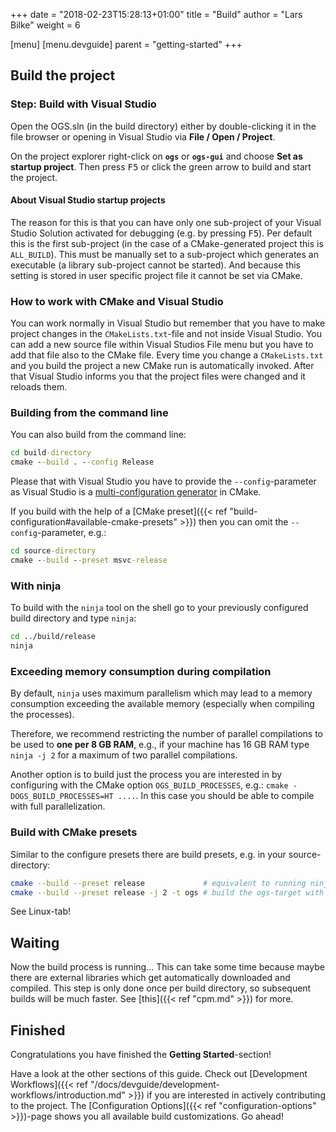 +++
date = "2018-02-23T15:28:13+01:00"
title = "Build"
author = "Lars Bilke"
weight = 6

[menu]
  [menu.devguide]
    parent = "getting-started"
+++

## Build the project

<div class='win'>

### Step: Build with Visual Studio

Open the OGS.sln (in the build directory) either by double-clicking it in the file browser or opening in Visual Studio via **File / Open / Project**.

On the project explorer right-click on **`ogs`** or **`ogs-gui`** and choose **Set as startup project**. Then press <kbd>F5</kbd> or click the green arrow to build and start the project.

#### About Visual Studio startup projects

The reason for this is that you can have only one sub-project of your Visual Studio Solution activated for debugging (e.g. by pressing <kbd>F5</kbd>). Per default this is the first sub-project (in the case of a CMake-generated project this is `ALL_BUILD`). This must be manually set to a sub-project which generates an executable (a library sub-project cannot be started). And because this setting is stored in user specific project file it cannot be set via CMake.

### How to work with CMake and Visual Studio

You can work normally in Visual Studio but remember that you have to make project changes in the `CMakeLists.txt`-file and not inside Visual Studio. You can add a new source file within Visual Studios File menu but you have to add that file also to the CMake file. Every time you change a `CMakeLists.txt` and you build the project a new CMake run is automatically invoked. After that Visual Studio informs you that the project files were changed and it reloads them.

<div class="note">

### <i class="fal fa-exclamation-triangle"></i> Building from the command line

You can also build from the command line:

```bat
cd build-directory
cmake --build . --config Release
```

Please that with Visual Studio you have to provide the `--config`-parameter as Visual Studio is a [multi-configuration generator](https://cmake.org/cmake/help/latest/prop_gbl/GENERATOR_IS_MULTI_CONFIG.html) in CMake.

If you build with the help of a [CMake preset]({{< ref "build-configuration#available-cmake-presets" >}}) then you can omit the `--config`-parameter, e.g.:

```bat
cd source-directory
cmake --build --preset msvc-release
```

</div>

</div>

<div class='linux'>

### With ninja

To build with the `ninja` tool on the shell go to your previously configured build directory and type `ninja`:

```bash
cd ../build/release
ninja
```

<div class="note">

<h3><i class="fal fa-exclamation-triangle"></i> Exceeding memory consumption during compilation</h3>

By default, `ninja` uses maximum parallelism which may lead to a memory consumption exceeding the available memory (especially when compiling the processes).

Therefore, we recommend restricting the number of parallel compilations to be used to **one per 8 GB RAM**, e.g., if your machine has 16 GB RAM type `ninja -j 2` for a maximum of two parallel compilations.

Another option is to build just the process you are interested in by configuring with the CMake option `OGS_BUILD_PROCESSES`, e.g.: `cmake -DOGS_BUILD_PROCESSES=HT ....`. In this case you should be able to compile with full parallelization.

<h3>Build with CMake presets</h3>

Similar to the configure presets there are build presets, e.g. in your source-directory:

```bash
cmake --build --preset release             # equivalent to running ninja above
cmake --build --preset release -j 2 -t ogs # build the ogs-target with 2 threads
```

</div>

</div>

<div class='mac'>

See Linux-tab!

</div>

## Waiting

Now the build process is running... This can take some time because maybe there are external libraries which get automatically downloaded and compiled. This step is only done once per build directory, so subsequent builds will be much faster. See [this]({{< ref "cpm.md" >}}) for more.

## Finished

Congratulations you have finished the **Getting Started**-section!

Have a look at the other sections of this guide. Check out [Development Workflows]({{< ref "/docs/devguide/development-workflows/introduction.md" >}}) if you are interested in actively contributing to the project. The [Configuration Options]({{< ref "configuration-options" >}})-page shows you all available build customizations. Go ahead!
